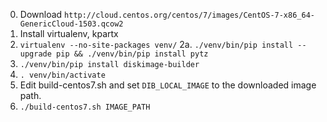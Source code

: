 0. Download `http://cloud.centos.org/centos/7/images/CentOS-7-x86_64-GenericCloud-1503.qcow2`
1. Install virtualenv, kpartx
2. `virtualenv --no-site-packages venv/`
2a. `./venv/bin/pip install --upgrade pip && ./venv/bin/pip install pytz`
3. `./venv/bin/pip install diskimage-builder`
4. `. venv/bin/activate`
5. Edit build-centos7.sh and set `DIB_LOCAL_IMAGE` to the downloaded image path.
6. `./build-centos7.sh IMAGE_PATH`
